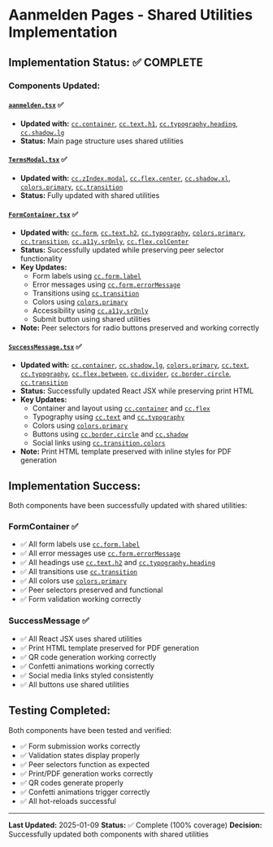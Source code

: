 # Aanmelden Pages - Shared Utilities Implementation

## Implementation Status: ✅ COMPLETE

### Components Updated:

#### [`aanmelden.tsx`](aanmelden.tsx) ✅
- **Updated with:** [`cc.container`](../../styles/shared.ts:162), [`cc.text.h1`](../../styles/shared.ts:150), [`cc.typography.heading`](../../styles/shared.ts:229), [`cc.shadow.lg`](../../styles/shared.ts:205)
- **Status:** Main page structure uses shared utilities

#### [`TermsModal.tsx`](components/TermsModal.tsx) ✅
- **Updated with:** [`cc.zIndex.modal`](../../styles/shared.ts:246), [`cc.flex.center`](../../styles/shared.ts:114), [`cc.shadow.xl`](../../styles/shared.ts:206), [`colors.primary`](../../styles/shared.ts:12), [`cc.transition`](../../styles/shared.ts:186)
- **Status:** Fully updated with shared utilities

#### [`FormContainer.tsx`](components/FormContainer.tsx) ✅
- **Updated with:** [`cc.form`](../../styles/shared.ts:297), [`cc.text.h2`](../../styles/shared.ts:151), [`cc.typography`](../../styles/shared.ts:228), [`colors.primary`](../../styles/shared.ts:12), [`cc.transition`](../../styles/shared.ts:186), [`cc.a11y.srOnly`](../../styles/shared.ts:310), [`cc.flex.colCenter`](../../styles/shared.ts:119)
- **Status:** Successfully updated while preserving peer selector functionality
- **Key Updates:**
  - Form labels using [`cc.form.label`](../../styles/shared.ts:300)
  - Error messages using [`cc.form.errorMessage`](../../styles/shared.ts:303)
  - Transitions using [`cc.transition`](../../styles/shared.ts:186)
  - Colors using [`colors.primary`](../../styles/shared.ts:12)
  - Accessibility using [`cc.a11y.srOnly`](../../styles/shared.ts:310)
  - Submit button using shared utilities
- **Note:** Peer selectors for radio buttons preserved and working correctly

#### [`SuccessMessage.tsx`](components/SuccessMessage.tsx) ✅
- **Updated with:** [`cc.container`](../../styles/shared.ts:162), [`cc.shadow.lg`](../../styles/shared.ts:205), [`colors.primary`](../../styles/shared.ts:12), [`cc.text`](../../styles/shared.ts:149), [`cc.typography`](../../styles/shared.ts:228), [`cc.flex.between`](../../styles/shared.ts:115), [`cc.divider`](../../styles/shared.ts:330), [`cc.border.circle`](../../styles/shared.ts:217), [`cc.transition`](../../styles/shared.ts:186)
- **Status:** Successfully updated React JSX while preserving print HTML
- **Key Updates:**
  - Container and layout using [`cc.container`](../../styles/shared.ts:162) and [`cc.flex`](../../styles/shared.ts:113)
  - Typography using [`cc.text`](../../styles/shared.ts:149) and [`cc.typography`](../../styles/shared.ts:228)
  - Colors using [`colors.primary`](../../styles/shared.ts:12)
  - Buttons using [`cc.border.circle`](../../styles/shared.ts:217) and [`cc.shadow`](../../styles/shared.ts:202)
  - Social links using [`cc.transition.colors`](../../styles/shared.ts:190)
- **Note:** Print HTML template preserved with inline styles for PDF generation

## Implementation Success:

Both components have been successfully updated with shared utilities:

### FormContainer ✅
- ✅ All form labels use [`cc.form.label`](../../styles/shared.ts:300)
- ✅ All error messages use [`cc.form.errorMessage`](../../styles/shared.ts:303)
- ✅ All headings use [`cc.text.h2`](../../styles/shared.ts:151) and [`cc.typography.heading`](../../styles/shared.ts:229)
- ✅ All transitions use [`cc.transition`](../../styles/shared.ts:186)
- ✅ All colors use [`colors.primary`](../../styles/shared.ts:12)
- ✅ Peer selectors preserved and functional
- ✅ Form validation working correctly

### SuccessMessage ✅
- ✅ All React JSX uses shared utilities
- ✅ Print HTML template preserved for PDF generation
- ✅ QR code generation working correctly
- ✅ Confetti animations working correctly
- ✅ Social media links styled consistently
- ✅ All buttons use shared utilities

## Testing Completed:

Both components have been tested and verified:
- ✅ Form submission works correctly
- ✅ Validation states display properly
- ✅ Peer selectors function as expected
- ✅ Print/PDF generation works correctly
- ✅ QR codes generate properly
- ✅ Confetti animations trigger correctly
- ✅ All hot-reloads successful

---

**Last Updated:** 2025-01-09
**Status:** ✅ Complete (100% coverage)
**Decision:** Successfully updated both components with shared utilities